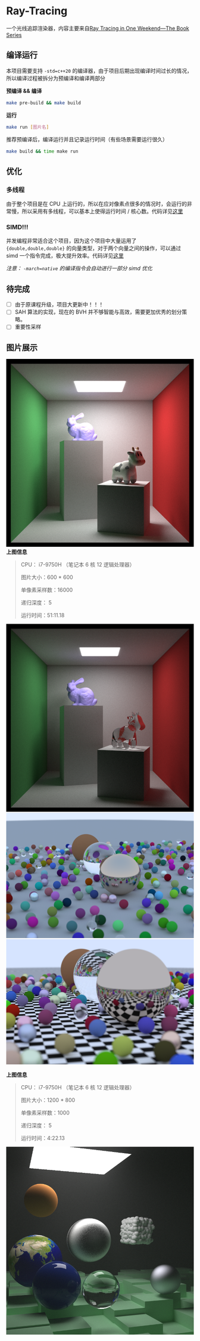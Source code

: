# Ray-Tracing

一个光线追踪渲染器，内容主要来自[Ray Tracing in One Weekend—The Book Series](https://raytracing.github.io/)

## 编译运行

本项目需要支持 `-std=c++20` 的编译器，由于项目后期出现编译时间过长的情况，所以编译过程被拆分为预编译和编译两部分

**预编译 && 编译**
```sh
make pre-build && make build
```

**运行**
```sh
make run [图片名]
```

推荐预编译后，编译运行并且记录运行时间（有些场景需要运行很久）
```sh
make build && time make run
```

## 优化

### 多线程

由于整个项目是在 CPU 上运行的，所以在应对像素点很多的情况时，会运行的非常慢，所以采用有多线程，可以基本上使得运行时间 / 核心数。代码详见[这里](https://github.com/clumsy-sy/Ray-Tracing/blob/main/src/renderer/Renderer.hpp#L75)

### SIMD!!!

并发编程非常适合这个项目，因为这个项目中大量运用了 `{double,double,double}` 的向量类型，对于两个向量之间的操作，可以通过 simd 一个指令完成，极大提升效率。代码详见[这里](https://github.com/clumsy-sy/Ray-Tracing/blob/main/src/vector/Vec3dx4.hpp#L11C1-L11C1)

*注意： `-march=native` 的编译指令会自动进行一部分 simd 优化*

## 待完成

- [ ] 由于原课程升级，项目大更新中！！！
- [ ] SAH 算法的实现，现在的 BVH 并不够智能与高效，需要更加优秀的划分策略。
- [ ] 重要性采样

## 图片展示

![Alt](images/zooTex.bmp)
**上图信息**
> 
> CPU： i7-9750H （笔记本 6 核 12 逻辑处理器）
> 
> 图片大小：600 * 600
> 
> 单像素采样数：16000
>
> 递归深度： 5 
>
> 运行时间：51:11.18


![Alt](images/zoo16384.bmp)
![Alt](images/balls_simple_400.bmp)
![Alt](images/checker_balls_400.bmp)

**上图信息**
> 
> CPU： i7-9750H （笔记本 6 核 12 逻辑处理器）
> 
> 图片大小：1200 * 800
> 
> 单像素采样数：1000
>
> 递归深度： 5 
>
> 运行时间：4:22.13

![Alt](images/all_20000.bmp)

